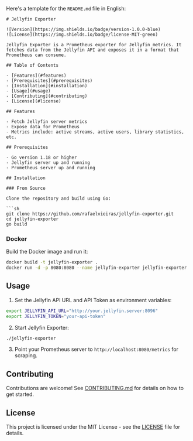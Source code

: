 Here's a template for the `README.md` file in English:

```
# Jellyfin Exporter

![Version](https://img.shields.io/badge/version-1.0.0-blue)
![License](https://img.shields.io/badge/license-MIT-green)

Jellyfin Exporter is a Prometheus exporter for Jellyfin metrics. It fetches data from the Jellyfin API and exposes it in a format that Prometheus can consume.

## Table of Contents

- [Features](#features)
- [Prerequisites](#prerequisites)
- [Installation](#installation)
- [Usage](#usage)
- [Contributing](#contributing)
- [License](#license)

## Features

- Fetch Jellyfin server metrics
- Expose data for Prometheus
- Metrics include: active streams, active users, library statistics, etc.

## Prerequisites

- Go version 1.18 or higher
- Jellyfin server up and running
- Prometheus server up and running

## Installation

### From Source

Clone the repository and build using Go:

```sh
git clone https://github.com/rafaelvieiras/jellyfin-exporter.git
cd jellyfin-exporter
go build
```

### Docker

Build the Docker image and run it:

```sh
docker build -t jellyfin-exporter .
docker run -d -p 8080:8080 --name jellyfin-exporter jellyfin-exporter
```

## Usage

1. Set the Jellyfin API URL and API Token as environment variables:

```sh
export JELLYFIN_API_URL="http://your.jellyfin.server:8096"
export JELLYFIN_TOKEN="your-api-token"
```

2. Start Jellyfin Exporter:

```sh
./jellyfin-exporter
```

3. Point your Prometheus server to `http://localhost:8080/metrics` for scraping.

## Contributing

Contributions are welcome! See [CONTRIBUTING.md](CONTRIBUTING.md) for details on how to get started.

## License

This project is licensed under the MIT License - see the [LICENSE](LICENSE) file for details.
```